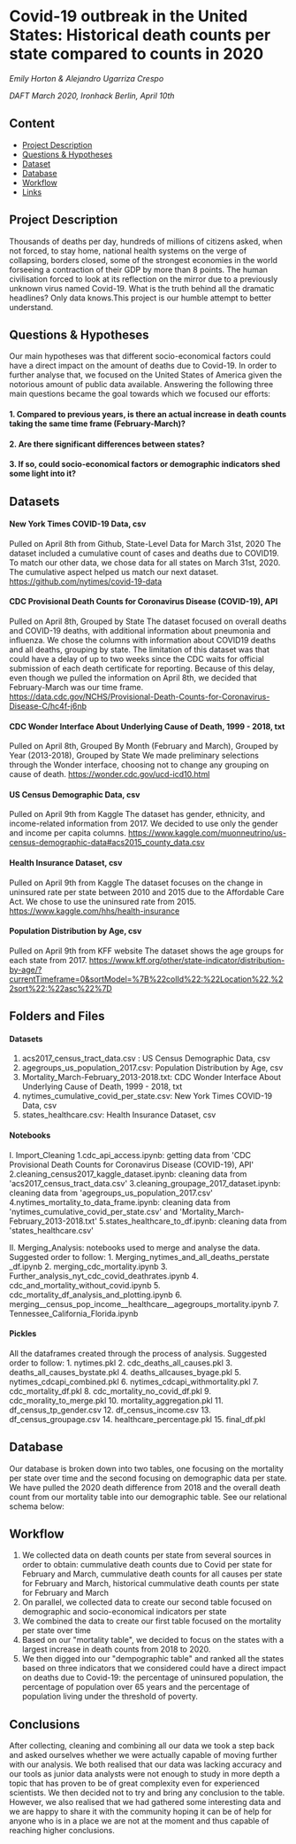 # Covid-19 outbreak in the United States: Historical death counts per state compared to counts in 2020
*Emily Horton & Alejandro Ugarriza Crespo*

*DAFT March 2020, Ironhack Berlin, April 10th*

## Content
- [Project Description](#project-description)
- [Questions & Hypotheses](#questions-hypotheses)
- [Dataset](#dataset)
- [Database](#database)
- [Workflow](#workflow)
- [Links](#links)

## Project Description
Thousands of deaths per day, hundreds of millions of citizens asked, when not forced, to stay home, national health systems on the verge of collapsing, borders closed, some of the strongest economies in the world forseeing a contraction of their GDP by more than 8 points. The human civilisation forced to look at its reflection on the mirror due to a previously unknown virus named Covid-19.
What is the truth behind all the dramatic headlines? Only data knows.This project is our humble attempt to better understand.

## Questions & Hypotheses
Our main hypotheses was that different socio-economical factors could have a direct impact on the amount of deaths due to Covid-19. In order to further analyse that, we focused on the United States of America given the notorious amount of public data available. Answering the following three main questions became the goal towards which we focused our efforts:
#### 1. Compared to previous years, is there an actual increase in death counts taking the same time frame (February-March)?
#### 2. Are there significant differences between states?
#### 3. If so, could socio-economical factors or demographic indicators shed some light into it?

## Datasets
#### New York Times COVID-19 Data, csv
Pulled on April 8th from Github, State-Level Data for March 31st, 2020
The dataset included a cumulative count of cases and deaths due to COVID19. To match our other data, we chose data for all states on March 31st, 2020. The cumulative aspect helped us match our next dataset. 
https://github.com/nytimes/covid-19-data

#### CDC Provisional Death Counts for Coronavirus Disease (COVID-19), API
Pulled on April 8th, Grouped by State 
The dataset focused on overall deaths and COVID-19 deaths, with additional information about pneumonia and influenza. We chose the columns with information about COVID19 deaths and all deaths, grouping by state. 
The limitation of this dataset was that could have a delay of up to two weeks since the CDC waits for official submission of each death certificate for reporting. Because of this delay, even though we pulled the information on April 8th, we decided that February-March was our time frame.
https://data.cdc.gov/NCHS/Provisional-Death-Counts-for-Coronavirus-Disease-C/hc4f-j6nb

#### CDC Wonder Interface About Underlying Cause of Death, 1999 - 2018, txt
Pulled on April 8th, Grouped By Month (February and March), Grouped by Year (2013-2018), Grouped by State
We made preliminary selections through the Wonder interface, choosing not to change any grouping on cause of death. 
https://wonder.cdc.gov/ucd-icd10.html

#### US Census Demographic Data, csv
Pulled on April 9th from Kaggle
The dataset has gender, ethnicity, and income-related information from 2017. We decided to use only the gender and income per capita columns. 
https://www.kaggle.com/muonneutrino/us-census-demographic-data#acs2015_county_data.csv

#### Health Insurance Dataset, csv
Pulled on April 9th from Kaggle
The dataset focuses on the change in uninsured rate per state between 2010 and 2015 due to the Affordable Care Act. We chose to use the uninsured rate from 2015. 
https://www.kaggle.com/hhs/health-insurance

#### Population Distribution by Age, csv
Pulled on April 9th from KFF website
The dataset shows the age groups for each state from 2017. 
https://www.kff.org/other/state-indicator/distribution-by-age/?currentTimeframe=0&sortModel=%7B%22colId%22:%22Location%22,%22sort%22:%22asc%22%7D

## Folders and Files
#### Datasets
   1. acs2017_census_tract_data.csv : US Census Demographic Data, csv
   2. agegroups_us_population_2017.csv: Population Distribution by Age, csv
   3. Mortality_March-February_2013-2018.txt: CDC Wonder Interface About Underlying Cause of Death, 1999 - 2018, txt
   4. nytimes_cumulative_covid_per_state.csv: New York Times COVID-19 Data, csv
   5. states_healthcare.csv: Health Insurance Dataset, csv
    
#### Notebooks
   I. Import_Cleaning
     1.cdc_api_access.ipynb: getting data from 'CDC Provisional Death Counts for Coronavirus Disease (COVID-19), API'
     2.cleaning_census2017_kaggle_dataset.ipynb: cleaning data from 'acs2017_census_tract_data.csv'
     3.cleaning_groupage_2017_dataset.ipynb: cleaning data from 'agegroups_us_population_2017.csv'
     4.nytimes_mortality_to_data_frame.ipynb: cleaning data from 'nytimes_cumulative_covid_per_state.csv' and 'Mortality_March-              February_2013-2018.txt'
     5.states_healthcare_to_df.ipynb: cleaning data from 'states_healthcare.csv'
        
   II. Merging_Analysis: notebooks used to merge and analyse the data. Suggested order to follow:
     1. Merging_nytimes_and_all_deaths_perstate _df.ipynb
     2. merging_cdc_mortality.ipynb
     3. Further_analysis_nyt_cdc_covid_deathrates.ipynb
     4. cdc_and_mortality_without_covid.ipynb
     5. cdc_mortality_df_analysis_and_plotting.ipynb
     6. merging__census_pop_income__healthcare__agegroups_mortality.ipynb
     7. Tennessee_California_Florida.ipynb
     
#### Pickles
   All the dataframes created through the process of analysis. Suggested order to follow:
    1. nytimes.pkl
    2. cdc_deaths_all_causes.pkl
    3. deaths_all_causes_bystate.pkl
    4. deaths_allcauses_byage.pkl
    5. nytimes_cdcapi_combined.pkl
    6. nytimes_cdcapi_withmortality.pkl
    7. cdc_mortality_df.pkl
    8. cdc_mortality_no_covid_df.pkl
    9. cdc_morality_to_merge.pkl
    10. mortality_aggregation.pkl
    11. df_census_tp_gender.csv
    12. df_census_income.csv
    13. df_census_groupage.csv
    14. healthcare_percentage.pkl
    15. final_df.pkl
    


## Database
Our database is broken down into two tables, one focusing on the mortality per state over time and the second focusing on demographic data per state. We have pulled the 2020 death difference from 2018 and the overall death count from our mortality table into our demographic table. See our relational schema below:

## Workflow
1. We collected data on death counts per state from several sources in order to obtain: cummulative death counts due to Covid per state for February and March, cummulative death counts for all causes per state for February and March, historical cummulative death counts per state for February and March
2. On parallel, we collected data to create our second table focused on demographic and socio-economical indicators per state
3. We combined the data to create our first table focused on the mortality per state over time
4. Based on our "mortality table", we decided to focus on the states with a largest increase in death counts from 2018 to 2020.
5. We then digged into our "dempographic table" and ranked all the states based on three indicators that we considered could have a direct impact on deaths due to Covid-19: the percentage of uninsured population, the percentage of population over 65 years and the percentage of population living under the threshold of poverty.

## Conclusions
After collecting, cleaning and combining all our data we took a step back and asked ourselves whether we were actually capable of moving further with our analysis. We both realised that our data was lacking accuracy and our tools as junior data analysts were not enough to study in more depth a topic that has proven to be of great complexity even for experienced scientists.
We then decided not to try and bring any conclusion to the table.
However, we also realised that we had gathered some interesting data and we are happy to share it with the community hoping it can be of help for anyone who is in a place we are not at the moment and thus capable of reaching higher conclusions.



